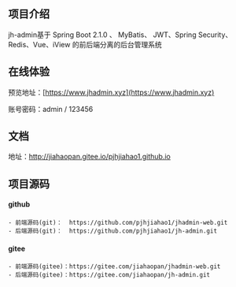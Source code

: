 ## 项目介绍

jh-admin基于 Spring Boot 2.1.0 、 MyBatis、 JWT、Spring Security、Redis、Vue、iView 的前后端分离的后台管理系统

## 在线体验

预览地址：[https://www.jhadmin.xyz](https://www.jhadmin.xyz) 

账号密码：admin / 123456

## 文档
地址：http://jiahaopan.gitee.io/pjhjiahao1.github.io


## 项目源码


#### github

```
- 前端源码(git)：  https://github.com/pjhjiahao1/jhadmin-web.git
- 后端源码(git)：  https://github.com/pjhjiahao1/jh-admin.git

```
#### gitee
```
- 前端源码(gitee)：https://gitee.com/jiahaopan/jhadmin-web.git
- 后端源码(gitee)：https://gitee.com/jiahaopan/jh-admin.git
```